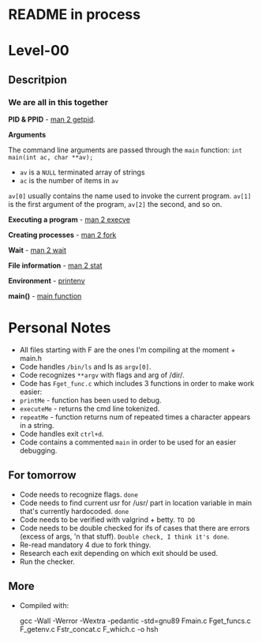 # README in process

# Level-00

## Descritpion

### We are all in this together

**PID & PPID** -  [man 2 getpid](https://man7.org/linux/man-pages/man2/getpid.2.html).

**Arguments**

The command line arguments are passed through the ``main`` function: ``int main(int ac, char **av);``

- ``av`` is a ``NULL`` terminated array of strings
- ``ac`` is the number of items in ``av``

``av[0]`` usually contains the name used to invoke the current program. ``av[1]`` is the first argument of the program, ``av[2]`` the second, and so on.

**Executing a program**  - [man 2 execve](https://man7.org/linux/man-pages/man2/execve.2.html)

**Creating processes** - [man 2 fork](https://man7.org/linux/man-pages/man2/fork.2.html)

**Wait** - [man 2 wait](https://man7.org/linux/man-pages/man2/wait.2.html)

**File information** - [man 2 stat](https://man7.org/linux/man-pages/man2/lstat.2.html)

**Environment** - [printenv](https://man7.org/linux/man-pages/man1/printenv.1.html)

**main()** - [main function](https://en.cppreference.com/w/c/language/main_function)

# Personal Notes

- All files starting with F are the ones I'm compiling at the moment + main.h
- Code handles ``/bin/ls`` and ls as ``argv[0]``.
- Code recognizes ``**argv`` with flags and arg of /dir/.
- Code has ``Fget_func.c`` which includes 3 functions in order to make work easier:
- ``printMe`` - function has been used to debug.
- ``executeMe`` - returns the cmd line tokenized.
- ``repeatMe`` - function returns num of repeated times a character appears in a string.
- Code handles exit ``ctrl+d``.
- Code contains a commented ``main`` in order to be used for an easier debugging.

## For tomorrow

- Code needs to recognize flags. ``done``
- Code needs to find current usr for /usr/ part in location variable in main that's currently hardocoded. ``done``
- Code needs to be verified with valgrind + betty. ``TO DO``
- Code needs to be double checked for ifs of cases that there are errors (excess of args, 'n that stuff). ``Double check, I think it's done``.
- Re-read mandatory 4 due to fork thingy.
- Research each exit depending on which exit should be used. 
- Run the checker.

## More

- Compiled with:

	gcc -Wall -Werror -Wextra -pedantic -std=gnu89 Fmain.c Fget_funcs.c F_getenv.c Fstr_concat.c F_which.c -o hsh
